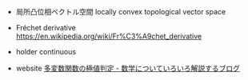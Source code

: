 



- 局所凸位相ベクトル空間 locally convex topological vector space
- Fréchet derivative
    https://en.wikipedia.org/wiki/Fr%C3%A9chet_derivative
- holder continuous

- website
    [多変数関数の極値判定 - 数学についていろいろ解説するブログ](https://shakayami-math.hatenablog.com/entry/2020/08/08/175457)